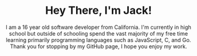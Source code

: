 <div align="center">
<h1>Hey There, I'm Jack!</h1>
<p>I am a 16 year old software developer from California. I'm currently in high school but outside of schooling spend the vast majority of my free time learning primarily programming languages such as JavaScript, C, and Go. Thank you for stopping by my GitHub page, I hope you enjoy my work.</p
</div>
